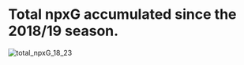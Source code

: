# Total npxG accumulated since the 2018/19 season. 

![total_npxG_18_23](https://github.com/KeilanKenny/R-Football-Visualisations/assets/115564650/0e7d87e9-daee-4e8e-8652-a880e921d840)


